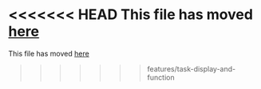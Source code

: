 <<<<<<< HEAD
This file has moved [here](https://github.com/facebook/create-react-app/blob/master/packages/cra-template-typescript/template/README.md)
=======
This file has moved [here](https://github.com/facebook/create-react-app/blob/main/packages/cra-template-typescript/template/README.md)
>>>>>>> features/task-display-and-function
